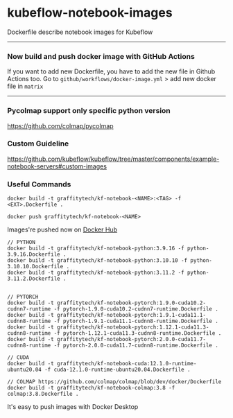 # kubeflow-notebook-images

Dockerfile describe notebook images for Kubeflow
_____________________
### Now build and push docker image with GitHub Actions
If you want to add new Dockerfile, you have to add the new file in Github Actions too.
Go to `github/workflows/docker-image.yml` > add new docker file in `matrix`
_____________________

### Pycolmap support only specific python version
https://github.com/colmap/pycolmap

### Custom Guideline

https://github.com/kubeflow/kubeflow/tree/master/components/example-notebook-servers#custom-images

### Useful Commands

```
docker build -t graffitytech/kf-notebook-<NAME>:<TAG> -f <EXT>.Dockerfile .

docker push graffitytech/kf-notebook-<NAME>
```

Images're pushed now on [Docker Hub](https://hub.docker.com/u/graffitytech)

```
// PYTHON
docker build -t graffitytech/kf-notebook-python:3.9.16 -f python-3.9.16.Dockerfile .
docker build -t graffitytech/kf-notebook-python:3.10.10 -f python-3.10.10.Dockerfile .
docker build -t graffitytech/kf-notebook-python:3.11.2 -f python-3.11.2.Dockerfile .


// PYTORCH
docker build -t graffitytech/kf-notebook-pytorch:1.9.0-cuda10.2-cudnn7-runtime -f pytorch-1.9.0-cuda10.2-cudnn7-runtime.Dockerfile .
docker build -t graffitytech/kf-notebook-pytorch:1.9.1-cuda11.1-cudnn8-runtime -f pytorch-1.9.1-cuda11.1-cudnn8-runtime.Dockerfile .
docker build -t graffitytech/kf-notebook-pytorch:1.12.1-cuda11.3-cudnn8-runtime -f pytorch-1.12.1-cuda11.3-cudnn8-runtime.Dockerfile .
docker build -t graffitytech/kf-notebook-pytorch:2.0.0-cuda11.7-cudnn8-runtime -f pytorch-2.0.0-cuda11.7-cudnn8-runtime.Dockerfile .

// CUDA
docker build -t graffitytech/kf-notebook-cuda:12.1.0-runtime-ubuntu20.04 -f cuda-12.1.0-runtime-ubuntu20.04.Dockerfile .

// COLMAP https://github.com/colmap/colmap/blob/dev/docker/Dockerfile
docker build -t graffitytech/kf-notebook-colmap:3.8 -f colmap:3.8.Dockerfile .
```

It's easy to push images with Docker Desktop
